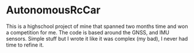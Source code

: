 # AutonomousRcCar
This is a highschool project of mine that spanned two months time and won a competition for me. The code is based around the GNSS, and IMU sensors. Simple stuff but I wrote it like it was complex (my bad), I never had time to refine it.
